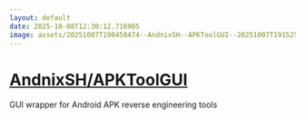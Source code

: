 ```yaml
---
layout: default
date: 2025-10-08T12:30:12.716905
image: assets/20251007T190458474--AndnixSH--APKToolGUI--20251007T191525827--cropped.png
---
```


# [AndnixSH/APKToolGUI](https://github.com/AndnixSH/APKToolGUI)

GUI wrapper for Android APK reverse engineering tools

